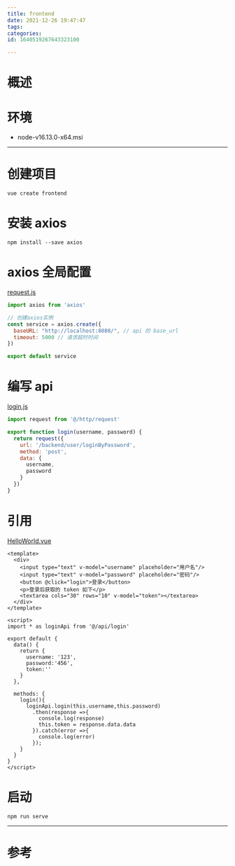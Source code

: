 ```yaml
---
title: frontend
date: 2021-12-26 19:47:47
tags: 
categories: 
id: 1640519267643323100

---
```


# 概述

# 环境

- node-v16.13.0-x64.msi 

----

# 创建项目

```
vue create frontend
```

# 安装 axios

```
npm install --save axios
```

# axios 全局配置

[request.js](src/http/request.js) 

```js
import axios from 'axios'

// 创建axios实例
const service = axios.create({
  baseURL: "http://localhost:8080/", // api 的 base_url
  timeout: 5000 // 请求超时时间
})

export default service

```

# 编写 api

[login.js](src/api/login.js) 

```js
import request from '@/http/request'

export function login(username, password) {
  return request({
    url: '/backend/user/loginByPassword',
    method: 'post',
    data: {
      username,
      password
    }
  })
}

```

# 引用

[HelloWorld.vue](src/components/HelloWorld.vue) 

```vue
<template>
  <div>
    <input type="text" v-model="username" placeholder="用户名"/>
    <input type="text" v-model="password" placeholder="密码"/>
    <button @click="login">登录</button>
    <p>登录后获取的 token 如下</p>
    <textarea cols="30" rows="10" v-model="token"></textarea>
  </div>
</template>

<script>
import * as loginApi from '@/api/login'

export default {
  data() {
    return {
      username: '123',
      password:'456',
      token:''
    }
  },

  methods: {
    login(){
      loginApi.login(this.username,this.password)
        .then(response =>{
          console.log(response)
          this.token = response.data.data
        }).catch(error =>{
          console.log(error)
        });
    }
  }
}
</script>

```

# 启动

```
npm run serve
```

---

# 参考



